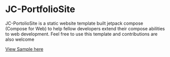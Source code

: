 # JC-PortfolioSite

JC-PortolioSite is a static website template built jetpack compose (Compose for Web) to help fellow developers extend their compose abilities to web development. Feel free to use this template and contributions are also welcome


[View Sample here](https://develnerd.github.io/)
